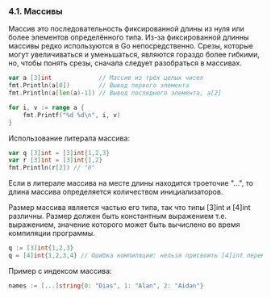 ### 4.1. Массивы 

Массив это последовательность фиксированной длины из нуля или более элементов определённого типа.
Из-за фиксированной длинны массивы редко используются в Go непосредственно.
Срезы, которые могут увеличиваться и уменьшаться, являются гораздо более гибкими, но,
чтобы понять срезы, сначала следует разобраться в массивах.

```go
var a [3]int             // Массив из трёх целых чисел
fmt.Println(a[0])        // Вывод первого элемента
fmt.Println(a[len(a)-1]) // Вывод последнего элемента, a[2]
```

```go
for i, v := range a {
	fmt.Printf("%d %d\n", i, v)
}
```

Использование литерала массива:
```go
var q [3]int = [3]int{1,2,3}
var r [3]int = [3]int{1,2}
fmt.Println(r[2]) // "0"
```

Если в литерале массива на месте длины находится троеточие "...", то длина массива определяется количеством инициализаторов. 

Размер массива является частью его типа, так что типы [3]int и [4]int различны.
Размер должен быть константным выражением т.е. выражением, значение которого может быть вычислено во время компиляции программы.
```go
q := [3]int{1,2,3}
q = [4]int{1,2,3,4} // Ошибка компиляции: нельзя присвоить [4]int переменной типа [3]int 
```

Пример с индексом массива:
```go
names := [...]string{0: "Dias", 1: "Alan", 2: "Aidan"}
```

